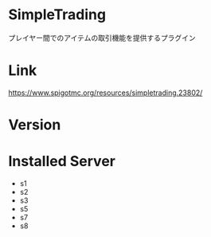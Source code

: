 # SimpleTrading
プレイヤー間でのアイテムの取引機能を提供するプラグイン

# Link
https://www.spigotmc.org/resources/simpletrading.23802/

# Version

# Installed Server
- s1
- s2
- s3
- s5
- s7
- s8
